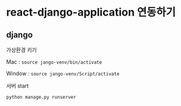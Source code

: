 # react-django-application 연동하기

## django


가상환경 키기

Mac : `source jango-venv/bin/activate`

Window : `source jango-venv/Script/activate`


서버 start

`python manage.py runserver`

